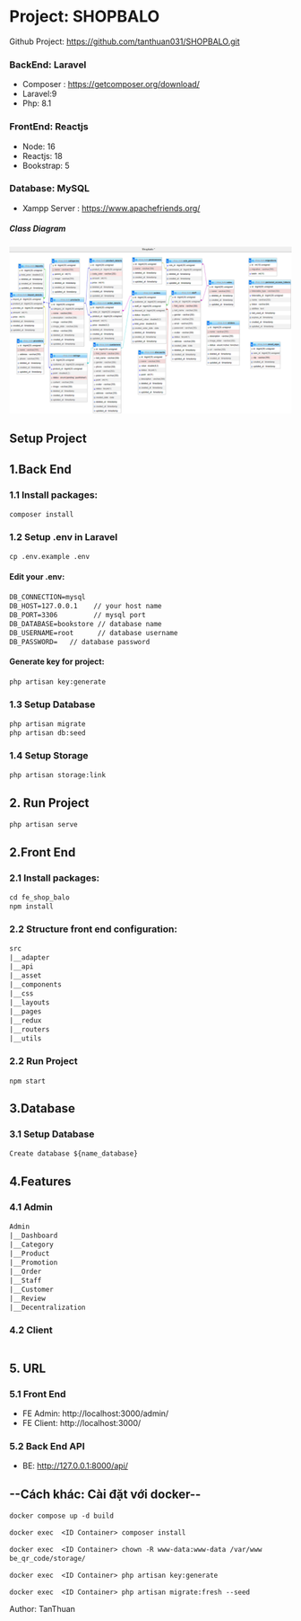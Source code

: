 ﻿# Project: SHOPBALO

Github Project: https://github.com/tanthuan031/SHOPBALO.git

### BackEnd: Laravel

- Composer : https://getcomposer.org/download/
- Laravel:9
- Php: 8.1

### FrontEnd: Reactjs

- Node: 16
- Reactjs: 18
- Bookstrap: 5

### Database: MySQL

- Xampp Server : https://www.apachefriends.org/

<h5>Class Diagram</h5>

![img.png](ReadmeFolder/shopbalo.png)

## Setup Project

## 1.Back End

### 1.1 Install packages:

```
composer install
```

### 1.2 Setup .env in Laravel

```
cp .env.example .env
```

#### Edit your .env:

```
DB_CONNECTION=mysql
DB_HOST=127.0.0.1    // your host name
DB_PORT=3306         // mysql port
DB_DATABASE=bookstore // database name
DB_USERNAME=root      // database username
DB_PASSWORD=   // database password
```

#### Generate key for project:

```
php artisan key:generate
```

### 1.3 Setup Database

```
php artisan migrate
php artisan db:seed
```

### 1.4 Setup Storage

```
php artisan storage:link
```

## 2. Run Project

```
php artisan serve
```

## 2.Front End

### 2.1 Install packages:

```
cd fe_shop_balo
npm install
```

### 2.2 Structure front end configuration:

```
src
|__adapter
|__api
|__asset
|__components
|__css
|__layouts
|__pages
|__redux
|__routers
|__utils
```

### 2.2 Run Project

```
npm start
```

## 3.Database

### 3.1 Setup Database

```
Create database ${name_database}
```

## 4.Features

### 4.1 Admin

```
Admin
|__Dashboard
|__Category
|__Product
|__Promotion
|__Order
|__Staff
|__Customer
|__Review
|__Decentralization
```

### 4.2 Client

```

```

## 5. URL

### 5.1 Front End

- FE Admin: http://localhost:3000/admin/
- FE Client: http://localhost:3000/

### 5.2 Back End API

- BE: http://127.0.0.1:8000/api/

## --Cách khác: Cài đặt với docker--

```
docker compose up -d build
```

```
docker exec  <ID Container> composer install
```

```
docker exec  <ID Container> chown -R www-data:www-data /var/www be_qr_code/storage/
```

```
docker exec  <ID Container> php artisan key:generate
```

```
docker exec  <ID Container> php artisan migrate:fresh --seed
```

Author: TanThuan
